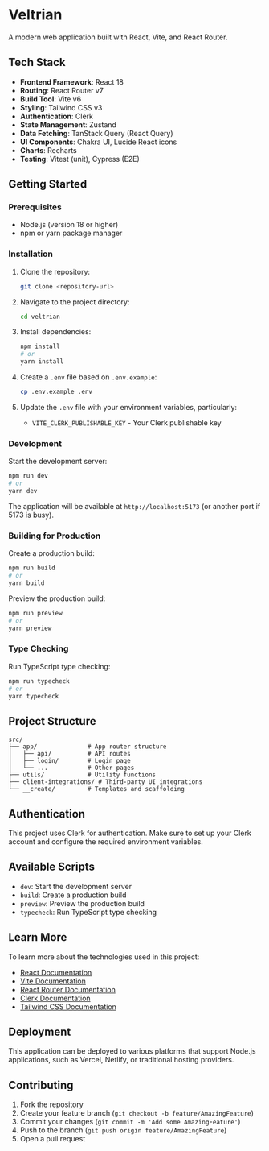 # Veltrian

A modern web application built with React, Vite, and React Router.

## Tech Stack

- **Frontend Framework**: React 18
- **Routing**: React Router v7
- **Build Tool**: Vite v6
- **Styling**: Tailwind CSS v3
- **Authentication**: Clerk
- **State Management**: Zustand
- **Data Fetching**: TanStack Query (React Query)
- **UI Components**: Chakra UI, Lucide React icons
- **Charts**: Recharts
- **Testing**: Vitest (unit), Cypress (E2E)

## Getting Started

### Prerequisites

- Node.js (version 18 or higher)
- npm or yarn package manager

### Installation

1. Clone the repository:

   ```bash
   git clone <repository-url>
   ```

2. Navigate to the project directory:

   ```bash
   cd veltrian
   ```

3. Install dependencies:

   ```bash
   npm install
   # or
   yarn install
   ```

4. Create a `.env` file based on `.env.example`:

   ```bash
   cp .env.example .env
   ```

5. Update the `.env` file with your environment variables, particularly:
   - `VITE_CLERK_PUBLISHABLE_KEY` - Your Clerk publishable key

### Development

Start the development server:

```bash
npm run dev
# or
yarn dev
```

The application will be available at `http://localhost:5173` (or another port if 5173 is busy).

### Building for Production

Create a production build:

```bash
npm run build
# or
yarn build
```

Preview the production build:

```bash
npm run preview
# or
yarn preview
```

### Type Checking

Run TypeScript type checking:

```bash
npm run typecheck
# or
yarn typecheck
```

## Project Structure

```text
src/
├── app/              # App router structure
│   ├── api/          # API routes
│   ├── login/        # Login page
│   └── ...           # Other pages
├── utils/            # Utility functions
├── client-integrations/ # Third-party UI integrations
└── __create/         # Templates and scaffolding
```

## Authentication

This project uses Clerk for authentication. Make sure to set up your Clerk account and configure the required environment variables.

## Available Scripts

- `dev`: Start the development server
- `build`: Create a production build
- `preview`: Preview the production build
- `typecheck`: Run TypeScript type checking

## Learn More

To learn more about the technologies used in this project:

- [React Documentation](https://react.dev/)
- [Vite Documentation](https://vitejs.dev/)
- [React Router Documentation](https://reactrouter.com/)
- [Clerk Documentation](https://clerk.com/docs/)
- [Tailwind CSS Documentation](https://tailwindcss.com/)

## Deployment

This application can be deployed to various platforms that support Node.js applications, such as Vercel, Netlify, or traditional hosting providers.

## Contributing

1. Fork the repository
2. Create your feature branch (`git checkout -b feature/AmazingFeature`)
3. Commit your changes (`git commit -m 'Add some AmazingFeature'`)
4. Push to the branch (`git push origin feature/AmazingFeature`)
5. Open a pull request
